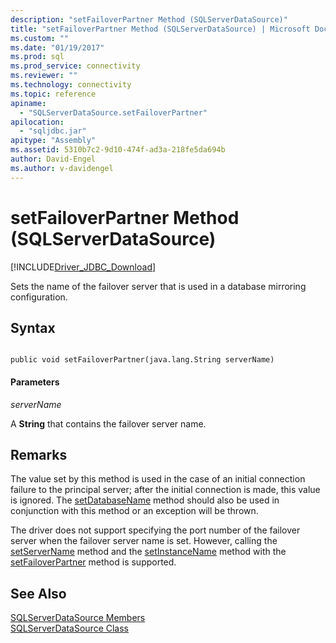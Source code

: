```yaml
---
description: "setFailoverPartner Method (SQLServerDataSource)"
title: "setFailoverPartner Method (SQLServerDataSource) | Microsoft Docs"
ms.custom: ""
ms.date: "01/19/2017"
ms.prod: sql
ms.prod_service: connectivity
ms.reviewer: ""
ms.technology: connectivity
ms.topic: reference
apiname: 
  - "SQLServerDataSource.setFailoverPartner"
apilocation: 
  - "sqljdbc.jar"
apitype: "Assembly"
ms.assetid: 5310b7c2-9d10-474f-ad3a-218fe5da694b
author: David-Engel
ms.author: v-davidengel
---
```

# setFailoverPartner Method (SQLServerDataSource)
[!INCLUDE[Driver_JDBC_Download](../../../includes/driver_jdbc_download.md)]

  Sets the name of the failover server that is used in a database mirroring configuration.  
  
## Syntax  
  
```  
  
public void setFailoverPartner(java.lang.String serverName)  
```  
  
#### Parameters  
 *serverName*  
  
 A **String** that contains the failover server name.  
  
## Remarks  
 The value set by this method is used in the case of an initial connection failure to the principal server; after the initial connection is made, this value is ignored. The [setDatabaseName](../../../connect/jdbc/reference/setdatabasename-method-sqlserverdatasource.md) method should also be used in conjunction with this method or an exception will be thrown.  
  
 The driver does not support specifying the port number of the failover server when the failover server name is set. However, calling the [setServerName](../../../connect/jdbc/reference/setservername-method-sqlserverdatasource.md) method and the [setInstanceName](../../../connect/jdbc/reference/setinstancename-method-sqlserverdatasource.md) method with the [setFailoverPartner](../../../connect/jdbc/reference/setfailoverpartner-method-sqlserverdatasource.md) method is supported.  
  
## See Also  
 [SQLServerDataSource Members](../../../connect/jdbc/reference/sqlserverdatasource-members.md)   
 [SQLServerDataSource Class](../../../connect/jdbc/reference/sqlserverdatasource-class.md)  
  
  
